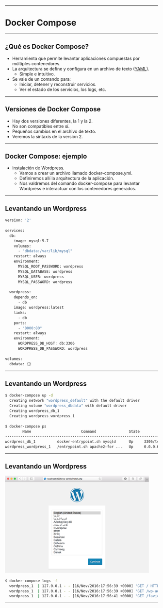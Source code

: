 ***
# Docker Compose
---
## ¿Qué es Docker Compose?

* Herramienta que permite levantar aplicaciones compuestas por múltiples
  contenedores.
* La arquitectura se define y configura en un archivo de texto
  ([YAML](http://yaml.org)).
  * Simple e intuitivo.
* Se vale de un comando para:
  * Iniciar, detener y reconstruir servicios.
  * Ver el estado de los servicios, los logs, etc.

---
## Versiones de Docker Compose

* Hay dos versiones diferentes, la 1 y la 2.
* No son compatibles entre sí.
* Pequeños cambios en el archivo de texto.
* Veremos la sintaxis de la versión 2.

---
## Docker Compose: ejemplo

* Instalación de Wordpress.
  * Vamos a crear un archivo llamado docker-compose.yml.
  * Definiremos allí la arquitectura de la aplicación.
  * Nos valdremos del comando docker-compose para levantar Wordpress e
    interactuar con los contenedores generados.

---
## Levantando un Wordpress

```bash
version: '2'

services:
  db:
    image: mysql:5.7
    volumes:
      - "dbdata:/var/lib/mysql"
    restart: always
    environment:
      MYSQL_ROOT_PASSWORD: wordpress
      MYSQL_DATABASE: wordpress
      MYSQL_USER: wordpress
      MYSQL_PASSWORD: wordpress

  wordpress:
    depends_on:
      - db
    image: wordpress:latest
    links:
      - db
    ports:
      - "8000:80"
    restart: always
    environment:
      WORDPRESS_DB_HOST: db:3306
      WORDPRESS_DB_PASSWORD: wordpress

volumes:
  dbdata: {}
```

---
## Levantando un Wordpress

```bash
$ docker-compose up -d
  Creating network "wordpress_default" with the default driver
  Creating volume "wordpress_dbdata" with default driver
  Creating wordpress_db_1
  Creating wordpress_wordpress_1

$ docker-compose ps
        Name                       Command               State         Ports
------------------------------------------------------------------------------------
wordpress_db_1          docker-entrypoint.sh mysqld      Up     3306/tcp
wordpress_wordpress_1   /entrypoint.sh apache2-for ...   Up     0.0.0.0:8000->80/tcp
```

---
## Levantando un Wordpress

<img alt="" src="images/compose-wordpress.png" height="320px" />

```bash
$ docker-compose logs -f
  wordpress_1  | 127.0.0.1 - - [16/Nov/2016:17:56:39 +0000] "GET / HTTP/1.1" 302 384 "-" "Mozilla/5.0 (Macintosh; Intel Mac OS X 10_12_1) AppleWebKit/537.36 (KHTML, like Gecko) Chrome/54.0.2840.98 Safari/537.36"
  wordpress_1  | 127.0.0.1 - - [16/Nov/2016:17:56:39 +0000] "GET /wp-admin/install.php HTTP/1.1" 200 3410 "-" "Mozilla/5.0 (Macintosh; Intel Mac OS X 10_12_1) AppleWebKit/537.36 (KHTML, like Gecko) Chrome/54.0.2840.98 Safari/537.36"
  wordpress_1  | 127.0.0.1 - - [16/Nov/2016:17:56:41 +0000] "GET /favicon.ico HTTP/1.1" 200 228 "http://127.0.0.1:8000/wp-admin/install.php" "Mozilla/5.0 (Macintosh; Intel Mac OS X 10_12_1) AppleWebKit/537.36 (KHTML, like Gecko) Chrome/54.0.2840.98 Safari/537.36"
```

***


